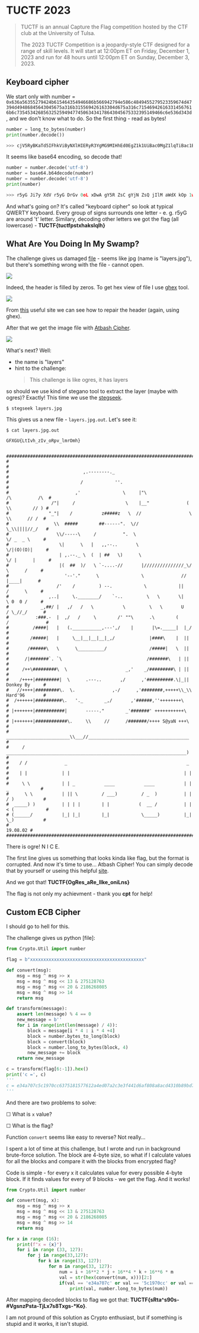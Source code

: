 # TUCTF 2023

>TUCTF is an annual Capture the Flag competition hosted by the CTF club at the University of Tulsa.
>
>The 2023 TUCTF Competition is a jeopardy-style CTF designed for a range of skill levels. It will start at 12:00pm ET on Friday, December 1, 2023 and run for 48 hours until 12:00pm ET on Sunday, December 3, 2023.

## Keyboard cipher

We start only with number = `0x636a56355279424b615464354946686b566942794e586c4849455279523359674d47394d49486845643045675a316b315569426163304d675a316c715469426163314567616b6c7354534268563252594947745063434178643045675332395149466c6e536d343d`, and we don't know what to do. So the first thing - read as bytes!

```python
number = long_to_bytes(number)
print(number.decode())

>>> cjV5RyBKaTd5IFhkViByNXlHIERyR3YgMG9MIHhEd0EgZ1k1UiBac0MgZ1lqTiBac1EgaklsTSBhV2RYIGtPcCAxd0EgS29QIFlnSm4=
```
It seems like base64 encoding, so decode that!
```python
number = number.decode('utf-8')
number = base64.b64decode(number)
number = number.decode('utf-8')
print(number)

>>> r5yG Ji7y XdV r5yG DrGv 0oL xDwA gY5R ZsC gYjN ZsQ jIlM aWdX kOp 1wA KoP YgJn
```

And what's going on? It's called "keyboard cipher" so look at typical QWERTY keyboard. Every group of signs surrounds one letter - e. g. r5yG are around 't' letter. Similary, decoding other letters we got the flag (all lowercase) - **TUCTF{tuctfpstxhakslqlh}**

## What Are You Doing In My Swamp?

The challenge gives us damaged [file](./files/layers.jpg) - seems like jpg (name is "layers.jpg"), but there's something wrong with the file - cannot open.

![](./files/layers_1.png)

Indeed, the header is filled by zeros. To get hex view of file I use [ghex](https://wiki.gnome.org/Apps/Ghex) tool.

![](./files/layers_2.png)

From [this](https://en.wikipedia.org/wiki/JPEG_File_Interchange_Format#File_format_structure) useful site we can see how to repair the header (again, using ghex).

After that we get the image file with [Atbash Cipher](https://en.wikipedia.org/wiki/Atbash).

![](./files/layers_repaired.jpg)

What's next? Well: 
- the name is "layers" 
- hint to the challenge:
    >This challenge is like ogres, it has layers

so should we use kind of stegano tool to extract the layer (maybe with ogres)? Exactly! This time we use the [stegseek](https://github.com/RickdeJager/stegseek). 

`$ stegseek layers.jpg`

This gives us a new file - `layers.jpg.out`. Let's see it:

```
$ cat layers.jpg.out

GFXGU{LtIvh_zIv_oRpv_lmrOmh}


######################################################################################
#                                                                                    #
#                            ,.--------._                                            #
#                           /            ''.                                         #
#                         ,'                \     |"\                /\          /\  #
#                /"|     /                   \    |__"              ( \\        // ) #
#               "_"|    /           z#####z   \  //                  \ \\      // /  #
#                 \\  #####        ##------".  \//                    \_\\||||//_/   #
#                  \\/-----\     /          ".  \                      \/ _  _ \     #
#                   \|      \   |   ,,--..       \                    \/|(O)(O)|     #
#                   | ,.--._ \  (  | ##   \)      \                  \/ |      |     #
#                   |(  ##  )/   \ `-....-//       |///////////////_\/  \      /     #
#                     '--'."      \                \              //     |____|      #
#                  /'    /         ) --.            \            ||     /      \     #
#               ,..|     \.________/    `-..         \   \       \|     \ 0  0 /     #
#            _,##/ |   ,/   /   \           \         \   \       U    / \_//_/      #
#          :###.-  |  ,/   /     \        /' ""\      .\        (     /              #
#         /####|   |   (.___________,---',/    |       |\=._____|  |_/               #
#        /#####|   |     \__|__|__|__|_,/             |####\    |  ||                #
#       /######\   \      \__________/                /#####|   \  ||                #
#      /|#######`. `\                                /#######\   | ||                #
#     /++\#########\  \                      _,'    _/#########\ | ||                #
#    /++++|#########|  \      .---..       ,/      ,'##########.\|_||  Donkey By     #
#   //++++|#########\.  \.              ,-/      ,'########,+++++\\_\\ Hard'96       #
#  /++++++|##########\.   '._        _,/       ,'######,''++++++++\                  #
# |+++++++|###########|       -----."        _'#######' +++++++++++\                 #
# |+++++++|############\.     \\     //      /#######/++++ S@yaN +++\                #
#      ________________________\\___//______________________________________         #
#     / ____________________________________________________________________)        #
#    / /              _                                             _                #
#    | |             | |                                           | |               #
#     \ \            | | _           ____           ____           | |  _            #
#      \ \           | || \         / ___)         / _  )          | | / )           #
#  _____) )          | | | |        | |           (  __ /          | |< (            #
# (______/           |_| |_|        |_|            \_____)         |_| \_)           #
#                                                                           19.08.02 #
######################################################################################
```
There is ogre! N I C E.

The first line gives us something that looks kinda like flag, but the format is corrupted. And now it's time to use... Atbash Cipher! You can simply decode that by yourself or useing this helpful [site](https://www.dcode.fr/atbash-cipher?__r=1.d6c51c93adee06c770c014fd9585468b).

And we got that! **TUCTF{OgRes_aRe_lIke_oniLns}**

The flag is not only my achievment - thank you **cpt** for help!

## Custom ECB Cipher

I should go to hell for this.

The challenge gives us python [file]:
```python
from Crypto.Util import number

flag = b"xxxxxxxxxxxxxxxxxxxxxxxxxxxxxxxxxxxxxxxxxxx"

def convert(msg):
    msg = msg ^ msg >> x
    msg = msg ^ msg << 13 & 275128763
    msg = msg ^ msg << 20 & 2186268085
    msg = msg ^ msg >> 14
    return msg

def transform(message):
    assert len(message) % 4 == 0
    new_message = b''
    for i in range(int(len(message) / 4)):
        block = message[i * 4 : i * 4 +4]
        block = number.bytes_to_long(block)
        block = convert(block)
        block = number.long_to_bytes(block, 4)
        new_message += block
    return new_message

c = transform(flag[6:-1]).hex()
print('c =', c)
'''
c = e34a707c5c1970cc6375181577612a4ed07a2c3e3f441d6af808a8acd4310b89bd7e2bb9
'''

```
And there are two problems to solve:

&#x2610; What is `x` value?

&#x2610; What is the flag?

Function `convert` seems like easy to reverse? Not really...

I spent a lot of time at this challenge, but I wrote and run in background brute-force solution. The block are 4-byte size, so what if I calculate values for all the blocks and compare it with the blocks from encrypted flag? 

Code is simple - for every x it calculates value for every possible 4-byte block. If it finds values for every of 9 blocks - we get the flag. And it works!
```python
from Crypto.Util import number

def convert(msg, x):
    msg = msg ^ msg >> x
    msg = msg ^ msg << 13 & 275128763
    msg = msg ^ msg << 20 & 2186268085
    msg = msg ^ msg >> 14
    return msg

for x in range (16):
    print(f"x = {x}")
    for i in range (33, 127):
        for j in range(33,127):
            for k in range(33, 127):
                for m in range(33, 127):
                    num = i + 16**2 * j + 16**4 * k + 16**6 * m
                    val = str(hex(convert(num, x)))[2:]
                    if(val == 'e34a707c' or val == '5c1970cc' or val == '63751815' or val =='77612a4e' or val =='d07a2c3e' or val =='3f441d6a' or val =='f808a8ac' or val =='d4310b89' or val =='bd7e2bb9'):
                        print(val, number.long_to_bytes(num))
```

After mapping decoded blocks to flag we got that: **TUCTF{sRta^s90s-#VgsnzPsta-TjLx7s8Txgs-*Ko}**.

I am not pround of this solution as Crypto enthusiast, but if something is stupid and it works, it isn't stupid.